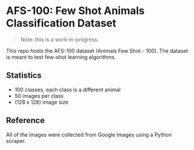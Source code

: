 # AFS-100: Few Shot Animals Classification Dataset 

> Note: this is a work-in-progress. 

This repo hosts the AFS-100 dataset (Animals Few Shot - 100). The dataset is meant to test few-shot learning algorithms. 

## Statistics 

- 100 classes, each class is a different animal 
- 50 images per class
- (128 x 128) image size 


## Reference 

All of the images were collected from Google Images using a Python scraper. 
